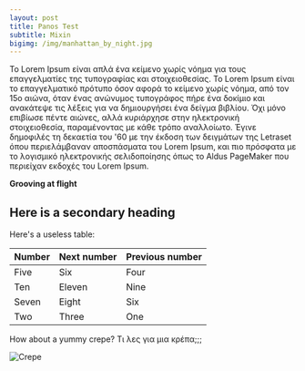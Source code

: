 ```yaml
---
layout: post
title: Panos Test
subtitle: Mixin
bigimg: /img/manhattan_by_night.jpg
---
```


Το Lorem Ipsum είναι απλά ένα κείμενο χωρίς νόημα για τους επαγγελματίες της τυπογραφίας και στοιχειοθεσίας. Το Lorem Ipsum είναι το επαγγελματικό πρότυπο όσον αφορά το κείμενο χωρίς νόημα, από τον 15ο αιώνα, όταν ένας ανώνυμος τυπογράφος πήρε ένα δοκίμιο και ανακάτεψε τις λέξεις για να δημιουργήσει ένα δείγμα βιβλίου. Όχι μόνο επιβίωσε πέντε αιώνες, αλλά κυριάρχησε στην ηλεκτρονική στοιχειοθεσία, παραμένοντας με κάθε τρόπο αναλλοίωτο. Έγινε δημοφιλές τη δεκαετία του '60 με την έκδοση των δειγμάτων της Letraset όπου περιελάμβαναν αποσπάσματα του Lorem Ipsum, και πιο πρόσφατα με το λογισμικό ηλεκτρονικής σελιδοποίησης όπως το Aldus PageMaker που περιείχαν εκδοχές του Lorem Ipsum.

**Grooving at flight**

## Here is a secondary heading

Here's a useless table:

| Number | Next number | Previous number |
| :------ |:--- | :--- |
| Five | Six | Four |
| Ten | Eleven | Nine |
| Seven | Eight | Six |
| Two | Three | One |


How about a yummy crepe?
Τι λες για μια κρέπα;;;

![Crepe](http://s3-media3.fl.yelpcdn.com/bphoto/cQ1Yoa75m2yUFFbY2xwuqw/348s.jpg)
